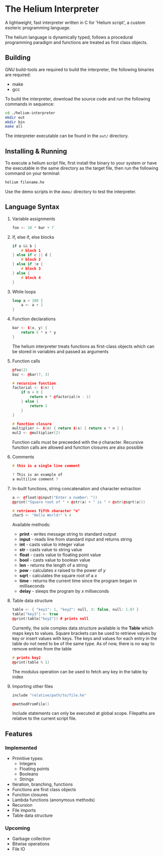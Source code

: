 # The Helium Interpreter

A lightweight, fast interpreter written in C for 'Helium script', a custom esoteric programming language.

The helium language is dynamically typed, follows a procedural programming paradigm and functions are treated as first class objects.

## Building

GNU build-tools are required to build the interpreter, the following binaries are required:
+ make
+ gcc

To build the interpreter, download the source code and run the following commands in sequence:

```bash
cd ./helium-interpreter
mkdir out
mkdir bin
make all
```

The interpreter executable can be found in the `out/` directory.

## Installing & Running

To execute a helium script file, first install the binary to your system or have the executable in the same directory as the target file, then run the following command on your terminal:

```bash
helium filename.he
```

Use the demo scripts in the `demo/` directory to test the interpreter.

## Language Syntax

1. Variable assignments
    
    ```c++
    foo <- 10 * bar + 7
    ```

2. If, else if, else blocks

    ```c++
    if a && b {
        # block 1
    } else if c || d {
        # block 2
    } else if !e {
        # block 3
    } else {
        # block 4
    }
    ```

3. While loops

    ```rust
    loop a < 100 {
        a <- a + 1
    }
    ```

4. Function declarations

    ```c++
    bar <- $(x, y) {
        return 5 * x * y
    }
    ```
    The helium interpreter treats functions as first-class objects which can be stored in variables and passed as arguments


5. Function calls

    ```c++
    @foo(2)
    baz <- @bar(7, 3)

    # recursive function
    factorial <- $(n) {
        if n > 0 {
            return n * @factorial(n - 1)
        } else {
            return 1
        }
    }

    # function closure
    multiplier <- $(n) { return $(x) { return x * n } }
    mul2 <- @multiplier(2)
    ```
    Function calls must be preceeded with the `@` character. Recursive function calls are allowed and function closures are also possible

6. Comments

    ```c++
    # this is a single line comment
    
    ? This is an example of
    a multiline comment ?
    ```

7. In-built functions, string concatenation and character extraction

    ```c++
    a <- @float(@input("Enter a number: "))
    @print("Square root of " + @str(a) + " is " + @str(@sqrt(a)))

    # retrieves fifth character "o"
    char5 <- "Hello World!" % 4
    ```

    Available methods:
    + **print** - writes message string to standard output
    + **input** - reads line from standard input and returns string
    + **int** - casts value to integer value
    + **str** - casts value to string value
    + **float** - casts value to floating point value
    + **bool** - casts value to boolean value
    + **len** - returns the length of a string
    + **pow** - calculates *x* raised to the power of *y*
    + **sqrt** - calculates the square root of a *x*
    + **time** - returns the current time since the program began in milliseconds
    + **delay** - sleeps the program by *x* millseconds

8. Table data structure

    ```c++
    table <- { "key1": 1, "key2": null, 3: false, null: 1.07 }
    table["key3"] <- true
    @print(table["key2"]) # prints null
    ```
    Currently, the sole complex data structure available is the **Table** which maps keys to values. Square brackets can be used to retrieve values by key or insert values with keys. The keys and values for each entry in the table do not need to be of the same type. As of now, there is no way to remove entries from the table

    ```c++
    # prints key2
    @print(table % 1)
    ```

    The modulus operation can be used to fetch any key in the table by index

9. Importing other files

    ```c++
    include "relative/path/to/file.he"

    @methodFromFile()
    ```
    Include statements can only be executed at global scope. Filepaths are relative to the current script file.

## Features

### Implemented

+ Primitive types:
    - Integers
    - Floating points
    - Booleans
    - Strings
+ Iteration, branching, functions
+ Functions are first class objects
+ Function closures
+ Lambda functions (anonymous methods)
+ Recursion
+ File imports
+ Table data structure

### Upcoming

+ Garbage collection
+ Bitwise operations
+ File IO
